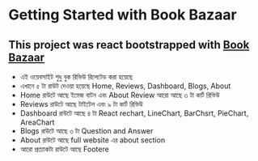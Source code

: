 # Getting Started with Book Bazaar

 ## This project was react bootstrapped with [Book Bazaar](https://book-bazaar.netlify.app/home)

- এই ওয়েবসাইট শুধু বুক রিভিউ রিলেটেড করা হয়েছে
- এখানে ৫ টা রাউট দেওয়া হয়েছে Home, Reviews, Dashboard, Blogs, About
- Home রাউটে আছে ইমেজ বাটন এবং About Review আরো আছে ৩ টা কার্ট রিভিউ 
- Reviews রাউটে আছে টাইটেল এবং ৯ টা কার্ট রিভিউ 
- Dashboard রাউটে আছে ৪ টা React rechart,  LineChart, BarChsrt, PieChart, AreaChart 
- Blogs রাউটে আছে ৩ টা Question and Answer 
- About রাউটে আছে full website এর about section 
- আরো প্রত্যাকটা রাউটে আছে Footere